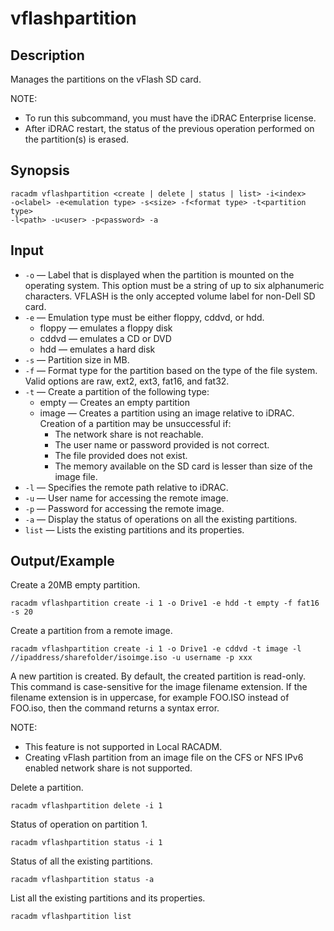 # vflashpartition

## Description

Manages the partitions on the vFlash SD card.

NOTE:

- To run this subcommand, you must have the iDRAC Enterprise license.
- After iDRAC restart, the status of the previous operation performed on the partition(s) is erased.

## Synopsis

```
racadm vflashpartition <create | delete | status | list> -i<index>
-o<label> -e<emulation type> -s<size> -f<format type> -t<partition type>
-l<path> -u<user> -p<password> -a
```

## Input

- `-o` — Label that is displayed when the partition is mounted on the operating system. This option must be a string of up to six alphanumeric characters. VFLASH is the only accepted volume label for non-Dell SD card.
- `-e` — Emulation type must be either floppy, cddvd, or hdd.
  - floppy — emulates a floppy disk
  - cddvd — emulates a CD or DVD
  - hdd — emulates a hard disk
- `-s` — Partition size in MB.
- `-f` — Format type for the partition based on the type of the file system. Valid options are raw, ext2, ext3, fat16, and fat32.
- `-t` — Create a partition of the following type:
  - empty — Creates an empty partition
  - image — Creates a partition using an image relative to iDRAC.
    Creation of a partition may be unsuccessful if:
    - The network share is not reachable.
    - The user name or password provided is not correct.
    - The file provided does not exist.
    - The memory available on the SD card is lesser than size of the image file.
- `-l` — Specifies the remote path relative to iDRAC.
- `-u` — User name for accessing the remote image.
- `-p` — Password for accessing the remote image.
- `-a` — Display the status of operations on all the existing partitions.
- `list` — Lists the existing partitions and its properties.

## Output/Example

Create a 20MB empty partition.

```
racadm vflashpartition create -i 1 -o Drive1 -e hdd -t empty -f fat16 -s 20
```

Create a partition from a remote image.

```
racadm vflashpartition create -i 1 -o Drive1 -e cddvd -t image -l //ipaddress/sharefolder/isoimge.iso -u username -p xxx
```

A new partition is created. By default, the created partition is read-only. This command is case-sensitive for the image filename extension. If the filename extension is in uppercase, for example FOO.ISO instead of FOO.iso, then the command returns a syntax error.

NOTE:

- This feature is not supported in Local RACADM.
- Creating vFlash partition from an image file on the CFS or NFS IPv6 enabled network share is not supported.

Delete a partition.

```
racadm vflashpartition delete -i 1
```

Status of operation on partition 1.

```
racadm vflashpartition status -i 1
```

Status of all the existing partitions.

```
racadm vflashpartition status -a
```

List all the existing partitions and its properties.

```
racadm vflashpartition list
```